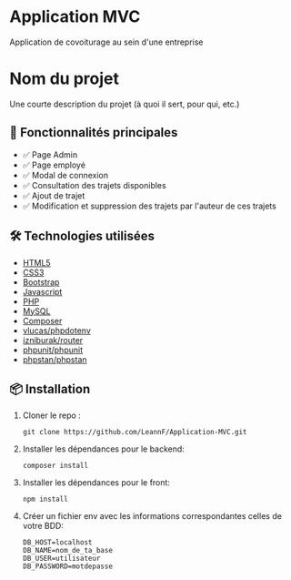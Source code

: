 # Application MVC

Application de covoiturage au sein d'une entreprise

# Nom du projet

Une courte description du projet (à quoi il sert, pour qui, etc.)

## 🚀 Fonctionnalités principales

- ✅ Page Admin 
- ✅ Page employé 
- ✅ Modal de connexion
- ✅ Consultation des trajets disponibles
- ✅ Ajout de trajet 
- ✅ Modification et suppression des trajets par l'auteur de ces trajets


## 🛠️ Technologies utilisées

- [HTML5](https://developer.mozilla.org/fr/docs/Web/HTML)
- [CSS3](https://developer.mozilla.org/fr/docs/Web/CSS)
- [Bootstrap](https://getbootstrap.com/)
- [Javascript](https://developer.mozilla.org/fr/docs/Web/JavaScript)
- [PHP](https://www.php.net/)
- [MySQL](https://www.mysql.com/)
- [Composer](https://getcomposer.org/)
- [vlucas/phpdotenv](https://github.com/vlucas/phpdotenv)
- [izniburak/router](https://github.com/izniburak/router)
- [phpunit/phpunit](https://phpunit.de/)
- [phpstan/phpstan](https://phpstan.org/)


## 📦 Installation

1. Cloner le repo :
   ```terminal
   git clone https://github.com/LeannF/Application-MVC.git

2. Installer les dépendances pour le backend:
    ```terminal
    composer install

3. Installer les dépendances pour le front:
    ```terminal
    npm install
 
4. Créer un fichier env avec les informations correspondantes celles de votre BDD:
    ```terminal
    DB_HOST=localhost
    DB_NAME=nom_de_ta_base
    DB_USER=utilisateur
    DB_PASSWORD=motdepasse